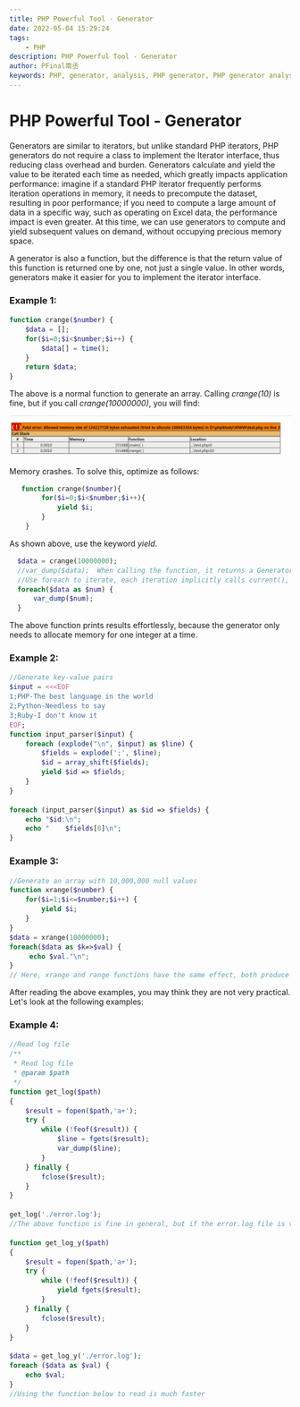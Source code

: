 ```yaml
---
title: PHP Powerful Tool - Generator
date: 2022-05-04 15:29:24
tags:
    - PHP
description: PHP Powerful Tool - Generator
author: PFinal南丞
keywords: PHP, generator, analysis, PHP generator, PHP generator analysis, PHP generator analysis
---
```


# PHP Powerful Tool - Generator

Generators are similar to iterators, but unlike standard PHP iterators, PHP generators do not require a class to implement the Iterator interface, thus reducing class overhead and burden. Generators calculate and yield the value to be iterated each time as needed, which greatly impacts application performance: imagine if a standard PHP iterator frequently performs iteration operations in memory, it needs to precompute the dataset, resulting in poor performance; if you need to compute a large amount of data in a specific way, such as operating on Excel data, the performance impact is even greater. At this time, we can use generators to compute and yield subsequent values on demand, without occupying precious memory space.

A generator is also a function, but the difference is that the return value of this function is returned one by one, not just a single value. In other words, generators make it easier for you to implement the iterator interface.


### Example 1:

```php
function crange($number) {
    $data = [];
    for($i=0;$i<$number;$i++) {
        $data[] = time();
    }
    return $data;
}

```
The above is a normal function to generate an array. Calling *crange(10)* is fine, but if you call *crange(10000000)*, you will find:

![](https://raw.githubusercontent.com/pfinal-nc/iGallery/master/pkg/20220704161236.png)

Memory crashes. To solve this, optimize as follows:

```php
   function crange($number){
        for($i=0;$i<$number;$i++){
            yield $i;
        }
    }

```
As shown above, use the keyword *yield*.

```php
  $data = crange(10000000);
  //var_dump($data);  When calling the function, it returns a Generator object
  //Use foreach to iterate, each iteration implicitly calls current(), next(), key(), valid(), etc. (methods in the Generator class)
  foreach($data as $num) {
      var_dump($num);
  }
```
The above function prints results effortlessly, because the generator only needs to allocate memory for one integer at a time.

### Example 2:

```php
//Generate key-value pairs
$input = <<<EOF
1;PHP-The best language in the world
2;Python-Needless to say
3;Ruby-I don't know it
EOF;
function input_parser($input) {
    foreach (explode("\n", $input) as $line) {
        $fields = explode(';', $line);
        $id = array_shift($fields);
        yield $id => $fields;
    }
}

foreach (input_parser($input) as $id => $fields) {
    echo "$id:\n";
    echo "    $fields[0]\n";
}
```

### Example 3:

```php
//Generate an array with 10,000,000 null values
function xrange($number) {
    for($i=1;$i<=$number;$i++) {
        yield $i;
    }
}
$data = xrange(10000000);
foreach($data as $k=>$val) {
     echo $val."\n";
}
// Here, xrange and range functions have the same effect, both produce an iterable variable, but the difference is that the range function is like preloading in ORM, while xrange is lazy loading, only generating the value when iterated to that point, so xrange does not need to allocate large memory to store variables, greatly saving memory and improving efficiency.
```

After reading the above examples, you may think they are not very practical. Let's look at the following examples:

### Example 4:

```php
//Read log file
/**
 * Read log file
 * @param $path
 */
function get_log($path)
{
    $result = fopen($path,'a+');
    try {
        while (!feof($result)) {
            $line = fgets($result);
            var_dump($line);
        }
    } finally {
        fclose($result);
    }
}

get_log('./error.log');
//The above function is fine in general, but if the error.log file is very large, it will crash

function get_log_y($path)
{
    $result = fopen($path,'a+');
    try {
        while (!feof($result)) {
            yield fgets($result);
        }
    } finally {
        fclose($result);
    }
}

$data = get_log_y('./error.log');
foreach ($data as $val) {
    echo $val;
}
//Using the function below to read is much faster
``` 